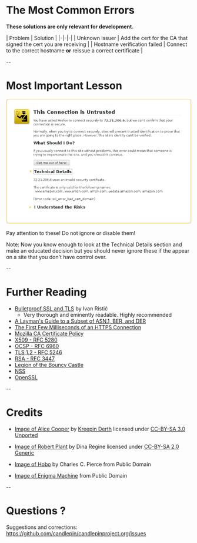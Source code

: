 # The Most Common Errors

**These solutions are only relevant for development.**

| Problem | Solution |
|-|-|-|
| Unknown issuer | Add the cert for the CA that signed the cert you are receiving |
| Hostname verification failed | Connect to the correct hostname **or** reissue a correct certificate |

--
# Most Important Lesson

![Firefox Certificate Warning Screen](firefox_warning.png "A Firefox warning for a hostname verification error")

Pay attention to these!  Do not ignore or disable them! <!-- .element class="caption" style="font-weight: bold;" -->

Note:
Now you know enough to look at the Technical Details section and make an educated decision but you
should never ignore these if the appear on a site that you don't have control over.

--
# Further Reading

- [Bulletproof SSL and TLS](https://www.feistyduck.com/books/bulletproof-ssl-and-tls/) by Ivan Ristić
  - Very thorough and eminently readable.  Highly recommended
- [A Layman's Guide to a Subset of ASN.1, BER, and DER](http://luca.ntop.org/Teaching/Appunti/asn1.html)
- [The First Few Milliseconds of an HTTPS Connection](http://www.moserware.com/2009/06/first-few-milliseconds-of-https.html)
- [Mozilla CA Certificate Policy](https://www.mozilla.org/en-US/about/governance/policies/security-group/certs/policy/)
- [X509 - RFC 5280](https://tools.ietf.org/html/rfc5280)
- [OCSP - RFC 6960](https://tools.ietf.org/html/rfc6960)
- [TLS 1.2 - RFC 5246](https://tools.ietf.org/html/rfc5246)
- [RSA - RFC 3447](https://tools.ietf.org/html/rfc3447)
- [Legion of the Bouncy Castle](https://www.bouncycastle.org/)
- [NSS](https://developer.mozilla.org/en-US/docs/Mozilla/Projects/NSS)
- [OpenSSL](https://www.openssl.org/)

--
# Credits

- [Image of Alice Cooper](http://commons.wikimedia.org/wiki/File:Alice_Cooper_Live_in_London_2012-10-28.jpg)
  by [Kreepin Derth](http://commons.wikimedia.org/wiki/User:Kreepin_Deth)
  licensed under [CC-BY-SA 3.0 Unported](http://creativecommons.org/licenses/by-sa/3.0/deed.en)

- [Image of Robert Plant](http://commons.wikimedia.org/wiki/File:Robert-Plant.jpg)
  by Dina Regine licensed under [CC-BY-SA 2.0 Generic](http://creativecommons.org/licenses/by-sa/2.0/deed.en)

- [Image of Hobo](http://commons.wikimedia.org/wiki/File:Hobo_sitting_on_a_fence,_ca.1920_%28CHS-1428%29.jpg)
  by Charles C. Pierce from Public Domain

- [Image of Enigma Machine](http://commons.wikimedia.org/wiki/File:Enigma_Machine_-_Flickr_-_The_Central_Intelligence_Agency_%282%29.jpg) from Public Domain

--
# Questions ?

Suggestions and corrections: <!-- .element class="caption" -->
https://github.com/candlepin/candlepinproject.org/issues
